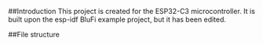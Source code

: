 ##Introduction
This project is created for the ESP32-C3 microcontroller. It is built upon the esp-idf BluFi example project, but it has been edited. 

##File structure

